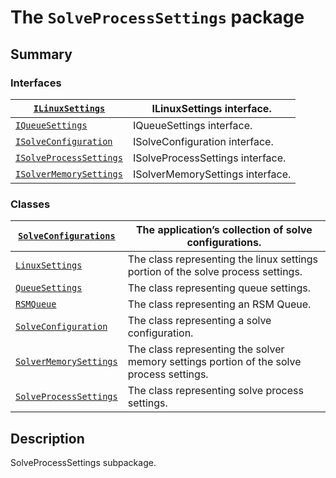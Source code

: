 # The `SolveProcessSettings` package

## Summary

### Interfaces

| [`ILinuxSettings`](ILinuxSettings.md#ILinuxSettings)                      | ILinuxSettings interface.        |
|---------------------------------------------------------------------------|----------------------------------|
| [`IQueueSettings`](IQueueSettings.md#IQueueSettings)                      | IQueueSettings interface.        |
| [`ISolveConfiguration`](ISolveConfiguration.md#ISolveConfiguration)       | ISolveConfiguration interface.   |
| [`ISolveProcessSettings`](ISolveProcessSettings.md#ISolveProcessSettings) | ISolveProcessSettings interface. |
| [`ISolverMemorySettings`](ISolverMemorySettings.md#ISolverMemorySettings) | ISolverMemorySettings interface. |

### Classes

| [`SolveConfigurations`](SolveConfigurations.md#SolveConfigurations)    | The application’s collection of solve configurations.                                    |
|------------------------------------------------------------------------|------------------------------------------------------------------------------------------|
| [`LinuxSettings`](LinuxSettings.md#LinuxSettings)                      | The class representing the linux settings portion of the solve process settings.         |
| [`QueueSettings`](QueueSettings.md#QueueSettings)                      | The class representing queue settings.                                                   |
| [`RSMQueue`](RSMQueue.md#RSMQueue)                                     | The class representing an RSM Queue.                                                     |
| [`SolveConfiguration`](SolveConfiguration.md#SolveConfiguration)       | The class representing a solve configuration.                                            |
| [`SolverMemorySettings`](SolverMemorySettings.md#SolverMemorySettings) | The class representing the solver memory settings portion of the solve process settings. |
| [`SolveProcessSettings`](SolveProcessSettings.md#SolveProcessSettings) | The class representing solve process settings.                                           |

## Description

SolveProcessSettings subpackage.

<!-- !! processed by numpydoc !! -->
